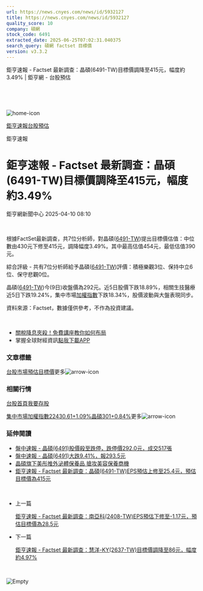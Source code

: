 ```yaml
---
url: https://news.cnyes.com/news/id/5932127
title: https://news.cnyes.com/news/id/5932127
quality_score: 10
company: 碩網
stock_code: 6491
extracted_date: 2025-06-25T07:02:31.040375
search_query: 碩網 factset 目標價
version: v3.3.2
---
```


鉅亨速報 - Factset 最新調查：晶碩(6491-TW)目標價調降至415元，幅度約3.49% | 鉅亨網 - 台股預估

‌

‌

![home-icon](/assets/icons/breadCrumb/symbol-icon-home.svg)

[鉅亨速報](/news/cat/anue_live)[台股預估](/news/cat/tw_forecast)

鉅亨速報

# 鉅亨速報 - Factset 最新調查：晶碩(6491-TW)目標價調降至415元，幅度約3.49%

鉅亨網新聞中心 2025-04-10 08:10

‌

根據FactSet最新調查，共7位分析師，對晶碩([6491-TW](https://www.cnyes.com/twstock/6491))提出目標價估值：中位數由430元下修至415元，調降幅度3.49%。其中最高估值454元，最低估值390元。

綜合評級 - 共有7位分析師給予晶碩([6491-TW](https://www.cnyes.com/twstock/6491))評價：積極樂觀3位、保持中立6位、保守悲觀0位。

晶碩([6491-TW](https://www.cnyes.com/twstock/6491))今(9日)收盤價為292元。近5日股價下跌18.89%，相關生技醫療近5日下跌19.24%，集中市場[加權指數](https://invest.cnyes.com/index/TWS/TSE01)下跌18.34%，股價波動與大盤表現同步。

資料來源：Factset，數據僅供參考，不作為投資建議。

‌

* [關稅降息夾殺！免費講座教你如何布局](https://www.rsc.com.tw/Cnyes_RSC/SeminarBooking2025InvestmentOutlook.aspx?utm_source=anue&utm_medium=usstocks_end)
* 掌握全球財經資訊[點我下載APP](http://www.cnyes.com/app/?utm_source=mweb&utm_medium=HamMenuBanner&utm_campaign=fixed&utm_content=entr)

### 文章標籤

[台股](https://news.cnyes.com/tag/台股 "台股")[市場預估](https://news.cnyes.com/tag/市場預估 "市場預估")[目標價](https://news.cnyes.com/tag/目標價 "目標價")更多![arrow-icon](/assets/icons/arrows/arrow-down.svg)

### 相關行情

[台股首頁](https://www.cnyes.com/twstock)[我要存股](https://supr.link/8OHaU)

[集中市場加權指數22430.61+1.09%](https://invest.cnyes.com/index/TWS/TSE01)[晶碩301+0.84%](https://www.cnyes.com/twstock/6491)更多![arrow-icon](/assets/icons/arrows/arrow-down.svg)

### 延伸閱讀

* [盤中速報 - 晶碩(6491)股價殺至跌停，跌停價292.0元，成交517張](/news/id/5927046)
* [盤中速報 - 晶碩(6491)大跌9.41%，報293.5元](/news/id/5926300)
* [晶碩旗下美彤推外泌體保養品 搶攻美容保養商機](/news/id/5903320)
* [鉅亨速報 - Factset 最新調查：晶碩(6491-TW)EPS預估上修至25.4元，預估目標價為415元](/news/id/5898617)

‌

* 上一篇

  [鉅亨速報 - Factset 最新調查：南亞科(2408-TW)EPS預估下修至-1.17元，預估目標價為28.5元](/news/id/5933804)
* 下一篇

  [鉅亨速報 - Factset 最新調查：慧洋-KY(2637-TW)目標價調降至86元，幅度約4.97%](/news/id/5931656)

‌

![Empty](/assets/icons/skeleton/empty-image.svg)

‌